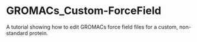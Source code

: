 # GROMACs_Custom-ForceField
A tutorial showing how to edit GROMACs force field files for a custom, non-standard protein.
